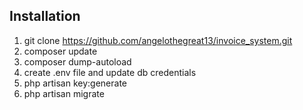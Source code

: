 ## Installation
1. git clone https://github.com/angelothegreat13/invoice_system.git
2. composer update
3. composer dump-autoload
4. create .env file and update db credentials 
5. php artisan key:generate
6. php artisan migrate 
